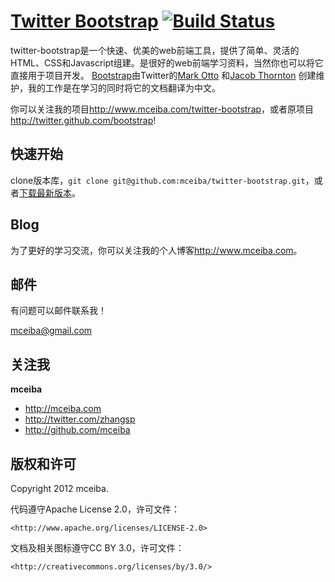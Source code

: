 [Twitter Bootstrap](http://twitter.github.com/bootstrap) [![Build Status](https://secure.travis-ci.org/twitter/bootstrap.png)](http://travis-ci.org/twitter/bootstrap)
=================

twitter-bootstrap是一个快速、优美的web前端工具，提供了简单、灵活的HTML、CSS和Javascript组建。是很好的web前端学习资料，当然你也可以将它直接用于项目开发。 [Bootstrap](https://github.com/twitter/bootstrap)由Twitter的[Mark Otto](http://twitter.com/mdo) 和[Jacob Thornton](http://twitter.com/fat) 创建维护，我的工作是在学习的同时将它的文档翻译为中文。

你可以关注我的项目<http://www.mceiba.com/twitter-bootstrap>，或者原项目<http://twitter.github.com/bootstrap>!


快速开始
-----------

clone版本库，`git clone git@github.com:mceiba/twitter-bootstrap.git`，或者[下载最新版本](https://github.com/mceiba/twitter-bootstrap/zipball/master)。


Blog
----

为了更好的学习交流，你可以关注我的个人博客<http://www.mceiba.com>。


邮件
------------

有问题可以邮件联系我！

mceiba@gmail.com


关注我
-------

**mceiba**

+ <http://mceiba.com>
+ <http://twitter.com/zhangsp>
+ <http://github.com/mceiba>


版权和许可
---------------------

Copyright 2012 mceiba.

代码遵守Apache License 2.0，许可文件：

	<http://www.apache.org/licenses/LICENSE-2.0>

文档及相关图标遵守CC BY 3.0，许可文件：

	<http://creativecommons.org/licenses/by/3.0/>